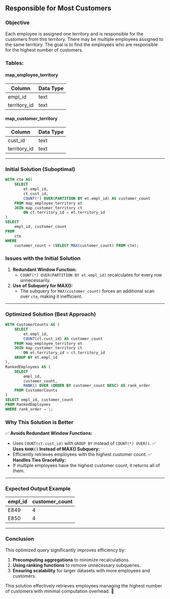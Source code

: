 ## Responsible for Most Customers

### **Objective**
Each employee is assigned one territory and is responsible for the customers from this territory. There may be multiple employees assigned to the same territory. The goal is to find the employees who are responsible for the highest number of customers.

### **Tables:**

#### **map_employee_territory**
| Column        | Data Type |
|--------------|----------|
| empl_id      | text     |
| territory_id | text     |

#### **map_customer_territory**
| Column        | Data Type |
|--------------|----------|
| cust_id      | text     |
| territory_id | text     |

---

### **Initial Solution (Suboptimal)**
```sql
WITH cte AS(
    SELECT 
        et.empl_id,
        ct.cust_id,
        COUNT(*) OVER(PARTITION BY et.empl_id) AS customer_count
    FROM map_employee_territory et
    JOIN map_customer_territory ct
        ON ct.territory_id = et.territory_id
)   
SELECT 
    empl_id, customer_count
FROM 
    cte
WHERE 
    customer_count = (SELECT MAX(customer_count) FROM cte);
```

### **Issues with the Initial Solution**
1. **Redundant Window Function:**
   - `COUNT(*) OVER(PARTITION BY et.empl_id)` recalculates for every row unnecessarily.
2. **Use of Subquery for MAX():**
   - The subquery for `MAX(customer_count)` forces an additional scan over `cte`, making it inefficient.

---

### **Optimized Solution (Best Approach)**
```sql
WITH CustomerCounts AS (
    SELECT 
        et.empl_id,
        COUNT(ct.cust_id) AS customer_count
    FROM map_employee_territory et
    JOIN map_customer_territory ct
        ON et.territory_id = ct.territory_id
    GROUP BY et.empl_id
),
RankedEmployees AS (
    SELECT 
        empl_id,
        customer_count,
        RANK() OVER (ORDER BY customer_count DESC) AS rank_order
    FROM CustomerCounts
)
SELECT empl_id, customer_count
FROM RankedEmployees
WHERE rank_order = 1;
```

### **Why This Solution is Better**
✅ **Avoids Redundant Window Functions:**
   - Uses `COUNT(ct.cust_id)` with `GROUP BY` instead of `COUNT(*) OVER()`.
✅ **Uses `RANK()` Instead of MAX() Subquery:**
   - Efficiently retrieves employees with the highest customer count.
✅ **Handles Ties Gracefully:**
   - If multiple employees have the highest customer count, it returns all of them.

---

### **Expected Output Example**
| empl_id | customer_count |
|---------|---------------|
| E849    | 4             |
| E850    | 4             |

---

### **Conclusion**
This optimized query significantly improves efficiency by:
1. **Precomputing aggregations** to minimize recalculations.
2. **Using ranking functions** to remove unnecessary subqueries.
3. **Ensuring scalability** for larger datasets with more employees and customers.

This solution effectively retrieves employees managing the highest number of customers with minimal computation overhead. 🚀
